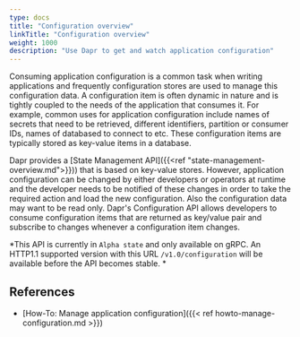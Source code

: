 ```yaml
---
type: docs
title: "Configuration overview"
linkTitle: "Configuration overview"
weight: 1000
description: "Use Dapr to get and watch application configuration"
---
```


Consuming application configuration is a common task when writing applications and frequently configuration stores are used to manage this configuration data. A configuration item is often dynamic in nature and is tightly coupled to the needs of the application that consumes it. For example, common uses for application configuration include names of secrets that need to be retrieved, different identifiers, partition or consumer IDs, names of databased to connect to etc. These configuration items are typically stored as key-value items in a database.

Dapr provides a [State Management API]({{<ref "state-management-overview.md">}})) that is based on key-value stores. However, application configuration can be changed by either developers or operators at runtime and the developer needs to be notified of these changes in order to take the required action and load the new configuration. Also the configuration data may want to be read only. Dapr's Configuration API allows developers to consume configuration items that are returned as key/value pair and subscribe to changes whenever a configuration item changes.

*This API is currently in `Alpha state` and only available on gRPC. An HTTP1.1 supported version with this URL `/v1.0/configuration` will be available before the API becomes stable. *

## References

- [How-To: Manage application configuration]({{< ref howto-manage-configuration.md >}})

